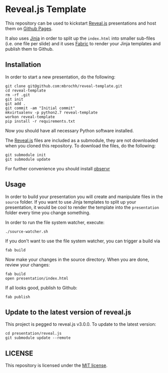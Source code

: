 # Reveal.js Template

This repository can be used to kickstart [Reveal.js](http://lab.hakim.se/reveal-js/)
presentations and host them on [Github Pages](http://pages.github.com/).

It also uses [Jinja](http://jinja.pocoo.org/) in order to split up the
`index.html` into smaller sub-files (i.e. one file per slide) and it uses
[Fabric](http://docs.fabfile.org/) to render your Jinja templates and publish
them to Github.


## Installation

In order to start a new presentation, do the following:

    git clone git@github.com:mbrochh/reveal-template.git
    cd reveal-template
    rm -rf .git
    git init
    git add .
    git commit -am "Initial commit"
    mkvirtualenv -p python2.7 reveal-template
    workon reveal-template
    pip install -r requirements.txt

Now you should have all necessary Python software installed.

The [Reveal.js](http://lab.hakim.se/reveal-js/) files are included as a submodule,
they are not downloaded when you cloned this repository. To download the files, do the following:

    git submodule init
    git submodule update

For further convenience you should install [observr](https://github.com/kevinburke/observr/)


## Usage

In order to build your presentation you will create and manipulate files in
the `source` folder. If you want to use Jinja templates to split up your
presentation, it would be cool to render the template into the `presentation`
folder every time you change something.

In order to run the file system watcher, execute:

    ./source-watcher.sh

If you don't want to use the file system watcher, you can trigger a build via

    fab build

Now make your changes in the source directory. When you are done, review your
changes:

    fab build
    open presentation/index.html

If all looks good, publish to Github:

    fab publish

## Update to the latest version of reveal.js

This project is pegged to reveal.js v3.0.0. To update to the latest version:

    cd presentation/reveal.js
    git submodule update --remote

## LICENSE

This repository is licensed under the [MIT license](https://github.com/hakimel/reveal.js/blob/master/LICENSE).
